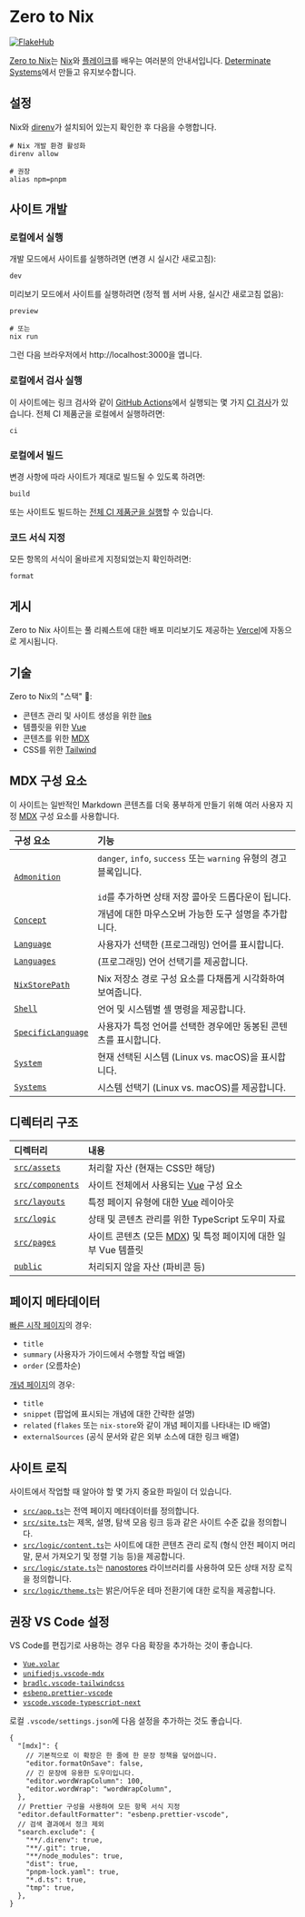 # Zero to Nix

[![FlakeHub](https://img.shields.io/endpoint?url=https://flakehub.com/f/DeterminateSystems/zero-to-nix/badge)](https://flakehub.com/flake/DeterminateSystems/zero-to-nix)

[Zero to Nix][site]는 [Nix]와 [플레이크][flakes]를 배우는 여러분의 안내서입니다.
[Determinate Systems][detsys]에서 만들고 유지보수합니다.

## 설정

Nix와 [direnv]가 설치되어 있는지 확인한 후 다음을 수행합니다.

```shell
# Nix 개발 환경 활성화
direnv allow

# 권장
alias npm=pnpm
```

## 사이트 개발

### 로컬에서 실행

개발 모드에서 사이트를 실행하려면 (변경 시 실시간 새로고침):

```shell
dev
```

미리보기 모드에서 사이트를 실행하려면 (정적 웹 서버 사용, 실시간 새로고침 없음):

```shell
preview

# 또는
nix run
```

그런 다음 브라우저에서 http://localhost:3000을 엽니다.

### 로컬에서 검사 실행

이 사이트에는 링크 검사와 같이 [GitHub Actions][gha]에서 실행되는 몇 가지 [CI 검사][ci]가 있습니다.
전체 CI 제품군을 로컬에서 실행하려면:

```shell
ci
```

### 로컬에서 빌드

변경 사항에 따라 사이트가 제대로 빌드될 수 있도록 하려면:

```shell
build
```

또는 사이트도 빌드하는 [전체 CI 제품군을 실행](#로컬에서-검사-실행)할 수 있습니다.

### 코드 서식 지정

모든 항목의 서식이 올바르게 지정되었는지 확인하려면:

```shell
format
```

## 게시

Zero to Nix 사이트는 풀 리퀘스트에 대한 배포 미리보기도 제공하는 [Vercel]에 자동으로 게시됩니다.

## 기술

Zero to Nix의 "스택" 🥞:

- 콘텐츠 관리 및 사이트 생성을 위한 [îles][iles]
- 템플릿을 위한 [Vue]
- 콘텐츠를 위한 [MDX]
- CSS를 위한 [Tailwind]

## MDX 구성 요소

이 사이트는 일반적인 Markdown 콘텐츠를 더욱 풍부하게 만들기 위해 여러 사용자 지정 [MDX] 구성 요소를 사용합니다.

| 구성 요소                                                                | 기능                                                                                                                               |
| :----------------------------------------------------------------------- | :------------------------------------------------------------------------------------------------------------------------------------- |
| [`Admonition`](./src/components/mdx/Admonition.vue)                      | `danger`, `info`, `success` 또는 `warning` 유형의 경고 블록입니다.<br /><br />`id`를 추가하면 상태 저장 콜아웃 드롭다운이 됩니다. |
| [`Concept`](./src/components/mdx/concepts/Concept.vue)                   | 개념에 대한 마우스오버 가능한 도구 설명을 추가합니다.                                                                                                 |
| [`Language`](./src/components/mdx/stateful/Language.vue)                 | 사용자가 선택한 (프로그래밍) 언어를 표시합니다.                                                                            |
| [`Languages`](./src/components/mdx/stateful/Languages.vue)               | (프로그래밍) 언어 선택기를 제공합니다.                                                                                             |
| [`NixStorePath`](./src/components/concepts/NixStorePath.vue)             | Nix 저장소 경로 구성 요소를 다채롭게 시각화하여 보여줍니다.                                                                         |
| [`Shell`](./src/components/code/Shell.vue)                               | 언어 및 시스템별 셸 명령을 제공합니다.                                                                                  |
| [`SpecificLanguage`](./src/components/mdx/stateful/SpecificLanguage.vue) | 사용자가 특정 언어를 선택한 경우에만 동봉된 콘텐츠를 표시합니다.                                                        |
| [`System`](./src/components/mdx/stateful/System.vue)                     | 현재 선택된 시스템 (Linux vs. macOS)을 표시합니다.                                                                               |
| [`Systems`](./src/components/stateful/Systems.vue)                       | 시스템 선택기 (Linux vs. macOS)를 제공합니다.                                                                                           |

## 디렉터리 구조

| 디렉터리                             | 내용                                                               |
| :------------------------------------ | :----------------------------------------------------------------------------- |
| [`src/assets`](./src/assets/)         | 처리할 자산 (현재는 CSS만 해당)                                      |
| [`src/components`](./src/components/) | 사이트 전체에서 사용되는 [Vue] 구성 요소                                      |
| [`src/layouts`](./src/layouts/)       | 특정 페이지 유형에 대한 [Vue] 레이아웃                                          |
| [`src/logic`](./src/logic/)           | 상태 및 콘텐츠 관리를 위한 TypeScript 도우미 자료                       |
| [`src/pages`](./src/pages/)           | 사이트 콘텐츠 (모든 [MDX]) 및 특정 페이지에 대한 일부 Vue 템플릿 |
| [`public`](./public/)                 | 처리되지 않을 자산 (파비콘 등)                                 |

## 페이지 메타데이터

[빠른 시작 페이지](./src/pages/start/)의 경우:

- `title`
- `summary` (사용자가 가이드에서 수행할 작업 배열)
- `order` (오름차순)

[개념 페이지](./src/pages/concepts/)의 경우:

- `title`
- `snippet` (팝업에 표시되는 개념에 대한 간략한 설명)
- `related` (`flakes` 또는 `nix-store`와 같이 개념 페이지를 나타내는 ID 배열)
- `externalSources` (공식 문서와 같은 외부 소스에 대한 링크 배열)

## 사이트 로직

사이트에서 작업할 때 알아야 할 몇 가지 중요한 파일이 더 있습니다.

- [`src/app.ts`](./src/app.ts)는 전역 페이지 메타데이터를 정의합니다.
- [`src/site.ts`](./src/site.ts)는 제목, 설명, 탐색 모음 링크 등과 같은 사이트 수준 값을 정의합니다.
- [`src/logic/content.ts`](./src/logic/content.ts)는 사이트에 대한 콘텐츠 관리 로직 (형식 안전 페이지 머리말, 문서 가져오기 및 정렬 기능 등)을 제공합니다.
- [`src/logic/state.ts`](./src/logic/state.ts)는 [nanostores] 라이브러리를 사용하여 모든 상태 저장 로직을 정의합니다.
- [`src/logic/theme.ts`](./src/logic/theme.ts)는 밝은/어두운 테마 전환기에 대한 로직을 제공합니다.

## 권장 VS Code 설정

VS Code를 편집기로 사용하는 경우 다음 확장을 추가하는 것이 좋습니다.

- [`Vue.volar`][vsc-vue]
- [`unifiedjs.vscode-mdx`][vsc-mdx]
- [`bradlc.vscode-tailwindcss`][vsc-tailwind]
- [`esbenp.prettier-vscode`][vsc-prettier]
- [`vscode.vscode-typescript-next`][vsc-tsc]

로컬 `.vscode/settings.json`에 다음 설정을 추가하는 것도 좋습니다.

```jsonc
{
  "[mdx]": {
    // 기본적으로 이 확장은 한 줄에 한 문장 정책을 덮어씁니다.
    "editor.formatOnSave": false,
    // 긴 문장에 유용한 도우미입니다.
    "editor.wordWrapColumn": 100,
    "editor.wordWrap": "wordWrapColumn",
  },
  // Prettier 구성을 사용하여 모든 항목 서식 지정
  "editor.defaultFormatter": "esbenp.prettier-vscode",
  // 검색 결과에서 정크 제외
  "search.exclude": {
    "**/.direnv": true,
    "**/.git": true,
    "**/node_modules": true,
    "dist": true,
    "pnpm-lock.yaml": true,
    "*.d.ts": true,
    "tmp": true,
  },
}
```

[ci]: ./.github/workflows/test.yml
[client-load]: https://iles.pages.dev/guide/hydration#clientload
[detsys]: https://determinate.systems
[direnv]: https://direnv.net
[flakes]: https://zero-to-nix.com/concepts/flakes
[gha]: https://github.com/features/actions
[hydration]: https://iles.pages.dev/guide/hydration#hydration-directives
[iles]: https://github.com/elMassimo/iles
[mdx]: https://mdxjs.com
[nanostores]: https://github.com/nanostores/nanostores
[nix]: https://nixos.org
[site]: https://zero-to-nix.com/
[tailwind]: https://tailwindcss.com
[vercel]: https://vercel.com
[vsc-mdx]: https://marketplace.visualstudio.com/items?itemName=unifiedjs.vscode-mdx
[vsc-prettier]: https://marketplace.visualstudio.com/items?itemName=esbenp.prettier-vscode
[vsc-tailwind]: https://marketplace.visualstudio.com/items?itemName=bradlc.vscode-tailwindcss
[vsc-tsc]: https://marketplace.visualstudio.com/items?itemName=ms-vscode.vscode-typescript-next
[vsc-vue]: https://marketplace.visualstudio.com/items?itemName=Vue.volar
[vue]: https://vuejs.org
